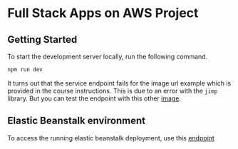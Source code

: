 # Full Stack Apps on AWS Project

## Getting Started

To start the development server locally, run the following command.

```bash
npm run dev
```

It turns out that the service endpoint fails for the image url example which is provided in the course instructions. This is due to an error with the `jimp` library.
But you can test the endpoint with this other [image](http://localhost:8082/filteredimage?image_url=https://upload.wikimedia.org/wikipedia/commons/1/15/Welsh_Springer_Spaniel.jpg).

## Elastic Beanstalk environment

To access the running elastic beanstalk deployment, use this [endpoint]()
